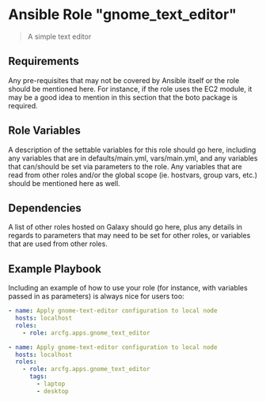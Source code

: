 # Ansible Role "gnome_text_editor"

> A simple text editor

## Requirements

Any pre-requisites that may not be covered by Ansible itself or the role should be mentioned here. For instance, if the
role uses the EC2 module, it may be a good idea to mention in this section that the boto package is required.

## Role Variables

A description of the settable variables for this role should go here, including any variables that are in
defaults/main.yml, vars/main.yml, and any variables that can/should be set via parameters to the role. Any variables
that are read from other roles and/or the global scope (ie. hostvars, group vars, etc.) should be mentioned here as
well.

## Dependencies

A list of other roles hosted on Galaxy should go here, plus any details in regards to parameters that may need to be set
for other roles, or variables that are used from other roles.

## Example Playbook

Including an example of how to use your role (for instance, with variables passed in as parameters) is always nice for
users too:

```yaml
- name: Apply gnome-text-editor configuration to local node
  hosts: localhost
  roles:
    - role: arcfg.apps.gnome_text_editor
```

```yaml
- name: Apply gnome-text-editor configuration to local node
  hosts: localhost
  roles:
    - role: arcfg.apps.gnome_text_editor
      tags:
        - laptop
        - desktop
```
